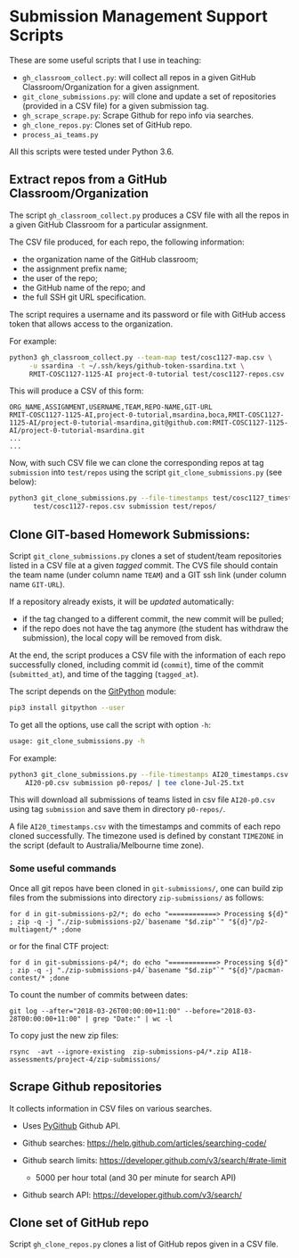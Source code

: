 # Submission Management Support Scripts 

These are some useful scripts that I use in teaching:

* `gh_classroom_collect.py`: will collect all repos in a given GitHub Classroom/Organization for a given assignment.
* `git_clone_submissions.py`: will clone and update a set of repositories (provided in a CSV file) for a given submission tag.
* `gh_scrape_scrape.py`: Scrape Github for repo info via searches.
* `gh_clone_repos.py`: Clones set of GitHub repo.
* `process_ai_teams.py`

All this scripts were tested under Python 3.6.



## Extract repos from a GitHub Classroom/Organization

The script `gh_classroom_collect.py` produces a CSV file with all the repos in a given GitHub Classroom for a particular assignment.

The CSV file produced, for each repo, the following information:

* the organization name of the GitHub classroom;
* the assignment prefix name;
* the user of the repo;
* the GitHub name of the repo; and
* the full SSH git URL specification.

The script requires a username and its password or file with GitHub access token that allows access to the organization.

For example:

```bash
python3 gh_classroom_collect.py --team-map test/cosc1127-map.csv \
     -u ssardina -t ~/.ssh/keys/github-token-ssardina.txt \
     RMIT-COSC1127-1125-AI project-0-tutorial test/cosc1127-repos.csv
```

This will produce a CSV of this form:

```csv
ORG_NAME,ASSIGNMENT,USERNAME,TEAM,REPO-NAME,GIT-URL
RMIT-COSC1127-1125-AI,project-0-tutorial,msardina,boca,RMIT-COSC1127-1125-AI/project-0-tutorial-msardina,git@github.com:RMIT-COSC1127-1125-AI/project-0-tutorial-msardina.git
...
...
```

Now, with such CSV file we can clone the corresponding repos at tag `submission` into `test/repos` using the script `git_clone_submissions.py` (see below):
 
```bash
python3 git_clone_submissions.py --file-timestamps test/cosc1127_timestamps.csv \
      test/cosc1127-repos.csv submission test/repos/
```



## Clone GIT-based Homework Submissions:  

Script `git_clone_submissions.py` clones a set of student/team repositories listed in a CSV file at a given _tagged_ commit.  The CVS file should contain the team name (under column name `TEAM`) and a GIT ssh link (under column name `GIT-URL`).

If a repository already exists, it will be _updated_ automatically:
 
 * if the tag changed to a different commit, the new commit will be pulled;
 * if the repo does not have the tag anymore (the student has withdraw the submission), the local copy will be removed from disk.
 
At the end, the script produces a CSV file with the information of each repo successfully cloned, including commit id (`commit`), time of the commit (`submitted_at`), and time of the tagging (`tagged_at`).  

The script depends on the [GitPython](https://gitpython.readthedocs.io) module:

```bash
pip3 install gitpython --user
```

To get all the options, use call the script with option `-h`:

```bash
usage: git_clone_submissions.py -h
```

For example:

```bash
python3 git_clone_submissions.py --file-timestamps AI20_timestamps.csv \
    AI20-p0.csv submission p0-repos/ | tee clone-Jul-25.txt
```

This will download all submissions of teams listed in csv file `AI20-p0.csv` using tag `submission` and save them in directory `p0-repos/`. 

A file `AI20_timestamps.csv` with the timestamps and commits of each repo cloned successfully. The timezone used is defined by constant `TIMEZONE` in the script (default to Australia/Melbourne time zone).

### Some useful commands

Once all git repos have been cloned in `git-submissions/`, one can build zip files from the submissions into directory `zip-submissions/` as follows:

```
for d in git-submissions-p2/*; do echo "============> Processing ${d}" ; zip -q -j "./zip-submissions-p2/`basename "$d.zip"`" "${d}"/p2-multiagent/* ;done
```

or for the final CTF project:

```
for d in git-submissions-p4/*; do echo "============> Processing ${d}" ; zip -q -j "./zip-submissions-p4/`basename "$d.zip"`" "${d}"/pacman-contest/* ;done
```


To count the number of commits between dates:

```
git log --after="2018-03-26T00:00:00+11:00" --before="2018-03-28T00:00:00+11:00" | grep "Date:" | wc -l
```

To copy just the new zip files:

```
rsync  -avt --ignore-existing  zip-submissions-p4/*.zip AI18-assessments/project-4/zip-submissions/
```



## Scrape Github repositories

It collects information in CSV files on various searches.

* Uses [PyGithub](https://github.com/PyGithub/PyGithub) Github API.

* Github searches: https://help.github.com/articles/searching-code/
* Github search limits: https://developer.github.com/v3/search/#rate-limit
    * 5000 per hour total (and 30 per minute for search API)
* Github search API: https://developer.github.com/v3/search/


## Clone set of GitHub repo

Script `gh_clone_repos.py` clones a list of GitHub repos given in a CSV file.
